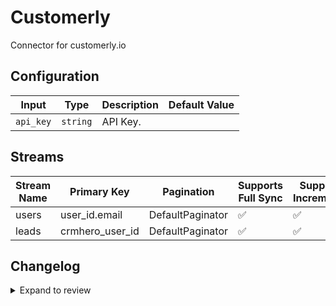 # Customerly
Connector for customerly.io

## Configuration

| Input | Type | Description | Default Value |
|-------|------|-------------|---------------|
| `api_key` | `string` | API Key.  |  |

## Streams
| Stream Name | Primary Key | Pagination | Supports Full Sync | Supports Incremental |
|-------------|-------------|------------|---------------------|----------------------|
| users | user_id.email | DefaultPaginator | ✅ |  ✅  |
| leads | crmhero_user_id | DefaultPaginator | ✅ |  ✅  |

## Changelog

<details>
  <summary>Expand to review</summary>

| Version          | Date              | Pull Request | Subject        |
|------------------|-------------------|--------------|----------------|
| 0.0.4 | 2025-04-05 | [57256](https://github.com/airbytehq/airbyte/pull/57256) | Update dependencies |
| 0.0.3 | 2025-03-29 | [56518](https://github.com/airbytehq/airbyte/pull/56518) | Update dependencies |
| 0.0.2 | 2025-03-22 | [55940](https://github.com/airbytehq/airbyte/pull/55940) | Update dependencies |
| 0.0.1 | 2025-03-18 | | Initial release by [@Shuky](https://github.com/Shuky) via Connector Builder |

</details>
